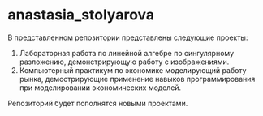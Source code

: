# anastasia_stolyarova

В представленном репозитории представлены следующие проекты:

1. Лабораторная работа по линейной алгебре по сингулярному разложению, демонстрирующую работу с изображениями.
2. Компьютерный практикум по экономике моделирующий работу рынка, демострирующие применение навыков программирования при моделировании экономических моделей.

Репозиторий будет пополнятся новыми проектами.
